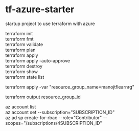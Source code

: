 # tf-azure-starter
startup project to use terraform with azure<br/>

terraform init<br/>
terraform fmt<br/>
terraform validate<br/>
terraform plan<br/>
terraform apply<br/>
terraform apply -auto-approve<br/>
terraform destroy<br/>
terraform show<br/>
terraform state list<br/>

terraform apply -var "resource_group_name=manojtflearnrg"<br/>

terraform output resource_group_id<br/>

az account list<br/>
az account set --subscription="SUBSCRIPTION_ID"<br/>
az ad sp create-for-rbac --role="Contributor" --scopes="/subscriptions/4SUBSCRIPTION_ID"<br/>
